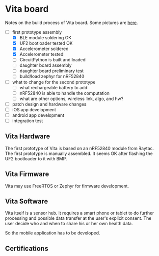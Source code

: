 # Vita board

Notes on the build process of Vita board. Some pictures are [here](https://github.com/IkigaiSense/vita-hw/blob/master/vita-build.md).

- [ ] first prototype assembly
  - [x] BLE module soldering OK
  - [x] UF2 bootloader tested OK
  - [x] Accelerometer soldered
  - [x] Accelerometer tested 
  - [ ] CircuitPython is built and loaded
  - [ ] daughter board assembly
  - [ ] daughter board preliminary test
  - [ ] build/load zephyr for nRF52840
- [ ] what to change for the second prototype   
  - [ ] what rechargeable battery to add
  - [ ] nRF52840 is able to handle the computation
  - [ ] what are other options, wireless link, algo, and hw?
- [ ] patch design and hardware changes
- [ ] iOS app development
- [ ] android app development
- [ ] integration test

## Vita Hardware

The first prototype of Vita is based on an nRF52840 module from Raytac. The first prototype is manually assembled. It seems OK after flashing the UF2 bootloader to it with BMP.

## Vita Firmware

Vita may use FreeRTOS or Zephyr for firmware development.

## Vita Software

Vita itself is a sensor hub. It requires a smart phone or tablet to do further processing and possible data transfer at the user's explicit consent. The user decide who and when to share his or her own health data.

So the mobile application has to be developed.

## Certifications 


